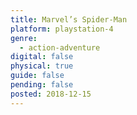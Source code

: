 ```yaml
---
title: Marvel’s Spider-Man
platform: playstation-4
genre:
  - action-adventure
digital: false
physical: true
guide: false
pending: false
posted: 2018-12-15
---
```

